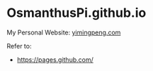 # OsmanthusPi.github.io
My Personal Website: [yimingpeng.com](http://yimingpeng.com/)

Refer to:
- https://pages.github.com/
